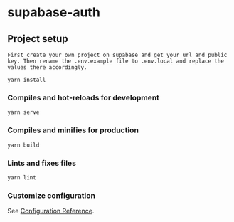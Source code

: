# supabase-auth

## Project setup
```
First create your own project on supabase and get your url and public key. Then rename the .env.example file to .env.local and replace the values there accordingly.
```

```
yarn install
```

### Compiles and hot-reloads for development
```
yarn serve
```

### Compiles and minifies for production
```
yarn build
```

### Lints and fixes files
```
yarn lint
```

### Customize configuration
See [Configuration Reference](https://cli.vuejs.org/config/).

